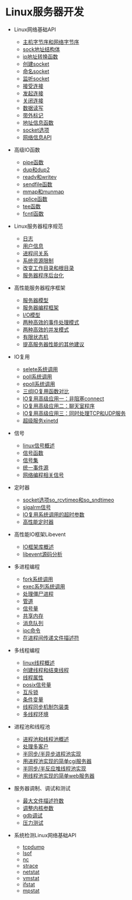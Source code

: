 # Linux服务器开发

- Linux网络基础API

  - [主机字节序和网络字节序](big_endian_and_little_endian.md)
  - [sock地址结构体](sockaddr.md)
  - [ip地址转换函数](inet_addr.md)
  - [创建socket](socket.md)
  - [命名socket](bind.md)
  - [监听socket](listen.md)
  - [接受连接](accept.md)
  - [发起连接](connect.md)
  - [关闭连接](close.md)
  - [数据读写](recv_send.md)
  - [带外标记](msg_oob.md)
  - [地址信息函数](getsockname_getpeername.md)
  - [socket选项](getsockopt_setsockopt.md)
  - [网络信息API](netinfo_api.md)

- 高级IO函数

  - [pipe函数](pipe.md)
  - [dup和dup2](dup_dup2.md)
  - [readv和writev](readv_writev.md)
  - [sendfile函数](sendfile.md)
  - [mmap和munmap](mmap.md)
  - [splice函数](splice.md)
  - [tee函数](tee.md)
  - [fcntl函数](fcntl.md)

- Linux服务器程序规范

  - [日志](syslog.md)
  - [用户信息](uid_gid.md)
  - [进程间关系](pgid_sid_ps.md)
  - [系统资源限制](rlimit.md)
  - [改变工作目录和根目录](cwd_root.md)
  - [服务器程序后台化](daemon.md)

- 高性能服务器程序框架

  - [服务器模型](cs_p2p.md)
  - [服务器编程框架](server_dev_frame.md)
  - [I/O模型](io.md)
  - [两种高效的事件处理模式](reactor_proactor.md)
  - [两种高效的并发模式](halfsync_halfasync_leader_follower.md)
  - [有限状态机](finite_state_machine.md)
  - [提高服务器性能的其他建议](pool_datacp_content_switch.md)

- IO复用

  - [selete系统调用](select.md)
  - [poll系统调用](poll.md)
  - [epoll系统调用](epoll.md)
  - [三组IO复用函数对比](select_poll_epoll.md)
  - [IO复用高级应用一：非阻塞connect](nonblock_connect.md)
  - [IO复用高级应用二：聊天室程序](chatting_room.md)
  - [IO复用高级应用三：同时处理TCP和UDP服务](handle_tcp_and_udp.md)
  - [超级服务xinetd](xinetd.md)

- 信号

  - [linux信号概述]()
  - [信号函数]()
  - [信号集]()
  - [统一事件源]()
  - [网络编程相关信号]()

- 定时器

  - [socket选项so_rcvtimeo和so_sndtimeo](so_rcvtimeo_so_sndtimeo.md)
  - [sigalrm信号](sigalrm.md)
  - [IO复用系统调用的超时参数]()
  - [高性能定时器]()
  
- 高性能IO框架Libevent

  - [IO框架库概述]()
  - [libevent源码分析]()

- 多进程编程

  - [fork系统调用](fork.md)
  - [exec系列系统调用](exec.md)
  - [处理僵尸进程]()
  - [管道]()
  - [信号量]()
  - [共享内存]()
  - [消息队列]()
  - [ipc命令]()
  - [在进程间传递文件描述符]()

- 多线程编程

  - [linux线程概述]()
  - [创建线程和结束线程]()
  - [线程属性]()
  - [posix信号量]()
  - [互斥锁]()
  - [条件变量]()
  - [线程同步机制包装类]()
  - [多线程环境]()

- 进程池和线程池

  - [进程池和线程池概述]()
  - [处理多客户]()
  - [半同步/半异步进程池实现]()
  - [用进程池实现的简单cgi服务器]()
  - [半同步/半反应堆线程池实现]()
  - [用线程池实现的简单web服务器]()

- 服务器调制、调试和测试

  - [最大文件描述符数]()
  - [调整内核参数]()
  - [gdb调试]()
  - [压力测试]()

- 系统检测Linux网络基础API

  - [tcpdump]()
  - [lsof]()
  - [nc]()
  - [strace]()
  - [netstat]()
  - [vmstat]()
  - [ifstat]()
  - [mpstat]()
